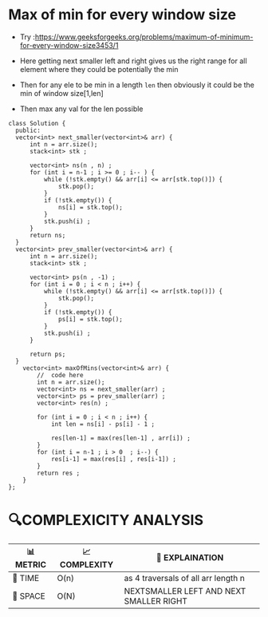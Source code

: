 # Max of min for every window size

- Try :https://www.geeksforgeeks.org/problems/maximum-of-minimum-for-every-window-size3453/1

- Here getting next smaller left and right gives us the right range for all element where they could be potentially the min
- Then for any ele to be min in a length `len` then obviously it could be the min of window size[1,len]
- Then max any val for the len possible
  
```
class Solution {
  public:
  vector<int> next_smaller(vector<int>& arr) {
      int n = arr.size();
      stack<int> stk ;
      
      vector<int> ns(n , n) ;
      for (int i = n-1 ; i >= 0 ; i-- ) {
          while (!stk.empty() && arr[i] <= arr[stk.top()]) {
              stk.pop();
          }
          if (!stk.empty()) {
              ns[i] = stk.top();
          }
          stk.push(i) ;
      }
      return ns;
  }
  vector<int> prev_smaller(vector<int>& arr) {
      int n = arr.size();
      stack<int> stk ;
      
      vector<int> ps(n , -1) ;
      for (int i = 0 ; i < n ; i++) {
          while (!stk.empty() && arr[i] <= arr[stk.top()]) {
              stk.pop();
          }
          if (!stk.empty()) {
              ps[i] = stk.top();
          }
          stk.push(i) ;
      }
      
      return ps;
  }
    vector<int> maxOfMins(vector<int>& arr) {
        //  code here
        int n = arr.size();
        vector<int> ns = next_smaller(arr) ;
        vector<int> ps = prev_smaller(arr) ;
        vector<int> res(n) ;
        
        for (int i = 0 ; i < n ; i++) {
            int len = ns[i] - ps[i] - 1 ;
            
            res[len-1] = max(res[len-1] , arr[i]) ;
        }
        for (int i = n-1 ; i > 0  ; i--) {
            res[i-1] = max(res[i] , res[i-1]) ;
        }
        return res ;
    }
};
```


# 🔍COMPLEXICITY ANALYSIS

| 📊 METRIC  | 📈 COMPLEXITY	  |  🧩 EXPLAINATION |
|-----------|-------------|------------|
| 🧭 TIME  |   O(n)       |     as 4 traversals of all arr length n      |
| 🧠 SPACE |     O(N)       |   NEXTSMALLER LEFT AND NEXT SMALLER RIGHT         |
